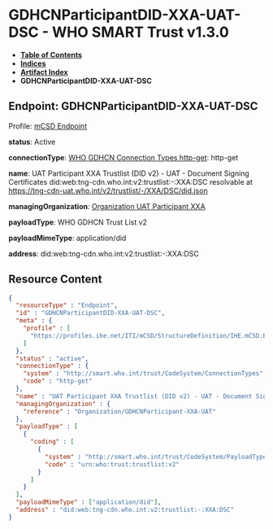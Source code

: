 # GDHCNParticipantDID-XXA-UAT-DSC - WHO SMART Trust v1.3.0

* [**Table of Contents**](toc.md)
* [**Indices**](indices.md)
* [**Artifact Index**](artifacts.md)
* **GDHCNParticipantDID-XXA-UAT-DSC**

## Endpoint: GDHCNParticipantDID-XXA-UAT-DSC

Profile: [mCSD Endpoint](https://profiles.ihe.net/ITI/mCSD/4.0.0/StructureDefinition-IHE.mCSD.Endpoint.html)

**status**: Active

**connectionType**: [WHO GDHCN Connection Types http-get](CodeSystem-ConnectionTypes.md#ConnectionTypes-http-get): http-get

**name**: UAT Participant XXA Trustlist (DID v2) - UAT - Document Signing Certificates did:web:tng-cdn.who.int:v2:trustlist:-:XXA:DSC resolvable at https://tng-cdn-uat.who.int/v2/trustlist/-/XXA/DSC/did.json

**managingOrganization**: [Organization UAT Participant XXA](Organization-GDHCNParticipant-XXA-UAT.md)

**payloadType**: WHO GDHCN Trust List v2

**payloadMimeType**: application/did

**address**: did:web:tng-cdn.who.int:v2:trustlist:-:XXA:DSC



## Resource Content

```json
{
  "resourceType" : "Endpoint",
  "id" : "GDHCNParticipantDID-XXA-UAT-DSC",
  "meta" : {
    "profile" : [
      "https://profiles.ihe.net/ITI/mCSD/StructureDefinition/IHE.mCSD.Endpoint"
    ]
  },
  "status" : "active",
  "connectionType" : {
    "system" : "http://smart.who.int/trust/CodeSystem/ConnectionTypes",
    "code" : "http-get"
  },
  "name" : "UAT Participant XXA Trustlist (DID v2) - UAT - Document Signing Certificates\ndid:web:tng-cdn.who.int:v2:trustlist:-:XXA:DSC\nresolvable at https://tng-cdn-uat.who.int/v2/trustlist/-/XXA/DSC/did.json",
  "managingOrganization" : {
    "reference" : "Organization/GDHCNParticipant-XXA-UAT"
  },
  "payloadType" : [
    {
      "coding" : [
        {
          "system" : "http://smart.who.int/trust/CodeSystem/PayloadTypes",
          "code" : "urn:who:trust:trustlist:v2"
        }
      ]
    }
  ],
  "payloadMimeType" : ["application/did"],
  "address" : "did:web:tng-cdn.who.int:v2:trustlist:-:XXA:DSC"
}

```
